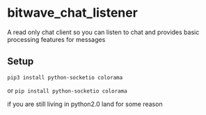 # bitwave_chat_listener
A read only chat client so you can listen to chat and provides basic processing features for messages

## Setup
`pip3 install python-socketio colorama`

or `pip install python-socketio colorama`

if you are still living in python2.0 land for some reason
